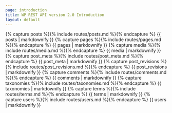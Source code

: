 ```yaml
---
page: introduction
title: WP REST API version 2.0 Introduction
layout: default
---
```

<div class="routes">
	{% capture posts %}{% include routes/posts.md %}{% endcapture %}
	{{ posts | markdownify }}
	{% capture pages %}{% include routes/pages.md %}{% endcapture %}
	{{ pages | markdownify }}
	{% capture media %}{% include routes/media.md %}{% endcapture %}
	{{ media | markdownify }}
	{% capture post_meta %}{% include routes/post_meta.md %}{% endcapture %}
	{{ post_meta | markdownify }}
	{% capture post_revisions %}{% include routes/post_revisions.md %}{% endcapture %}
	{{ post_revisions | markdownify }}
	{% capture comments %}{% include routes/comments.md %}{% endcapture %}
	{{ comments | markdownify }}
	{% capture taxonomies %}{% include routes/taxonomies.md %}{% endcapture %}
	{{ taxonomies | markdownify }}
	{% capture terms %}{% include routes/terms.md %}{% endcapture %}
	{{ terms | markdownify }}
	{% capture users %}{% include routes/users.md %}{% endcapture %}
	{{ users | markdownify }}
</div>
